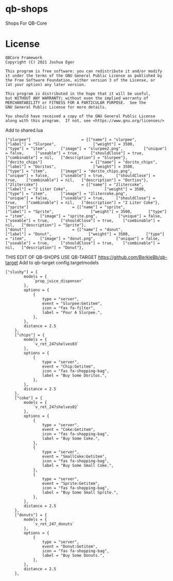 # qb-shops
Shops For QB-Core

# License

    QBCore Framework
    Copyright (C) 2021 Joshua Eger

    This program is free software: you can redistribute it and/or modify
    it under the terms of the GNU General Public License as published by
    the Free Software Foundation, either version 3 of the License, or
    (at your option) any later version.

    This program is distributed in the hope that it will be useful,
    but WITHOUT ANY WARRANTY; without even the implied warranty of
    MERCHANTABILITY or FITNESS FOR A PARTICULAR PURPOSE.  See the
    GNU General Public License for more details.

    You should have received a copy of the GNU General Public License
    along with this program.  If not, see <https://www.gnu.org/licenses/>


Add to shared.lua

```
["slurpee"] 			         = {["name"] = "slurpee", 				    ["label"] = "Slurpee",                ["weight"] = 3500,       ["type"] = "item",      ["image"] = "slurpee2.png",         ["unique"] = false,     ["useable"] = true,     ["shouldClose"] = true,    ["combinable"] = nil,   ["description"] = "Slurpee"},
["dorito_chips"] 			         = {["name"] = "dorito_chips", 				    ["label"] = "Doritos",                ["weight"] = 3500,       ["type"] = "item",      ["image"] = "dorito_chips.png",         ["unique"] = false,     ["useable"] = true,     ["shouldClose"] = true,    ["combinable"] = nil,   ["description"] = "Dortios"},
["2litercoke"] 			         = {["name"] = "2litercoke", 				    ["label"] = "2 Liter Coke",                ["weight"] = 3500,       ["type"] = "item",      ["image"] = "2litercoke.png",         ["unique"] = false,     ["useable"] = true,     ["shouldClose"] = true,    ["combinable"] = nil,   ["description"] = "2 Liter Coke"},
["sprite"] 			         = {["name"] = "sprite", 				    ["label"] = "Sprite",                ["weight"] = 3500,       ["type"] = "item",      ["image"] = "sprite.png",         ["unique"] = false,     ["useable"] = true,     ["shouldClose"] = true,    ["combinable"] = nil,   ["description"] = "Sprite"},
["donut"] 			         = {["name"] = "donut", 				    ["label"] = "Donut",                ["weight"] = 3500,       ["type"] = "item",      ["image"] = "donut.png",         ["unique"] = false,     ["useable"] = true,     ["shouldClose"] = true,    ["combinable"] = nil,   ["description"] = "Donut"},
```

THIS EDIT OF QB-SHOPS USE QB-TARGET https://github.com/BerkieBb/qb-target
Add to qb-target config.targetmodels

```
["slushy"] = {
        models = {
            `prop_juice_dispenser`
        },
        options = {
            {
                type = "server",
                event = "Slurpee:Getitem",
                icon = "fas fa-filter",
                label = "Pour A Slurpee.",
            },
        },
        distance = 2.5
    },
    ["chips"] = {
        models = {
            `v_ret_247shelves03`
        },
        options = {
            {
                type = "server",
                event = "Chip:Getitem",
                icon = "fas fa-shopping-bag",
                label = "Buy Some Doritos.",
            },
        },
        distance = 2.5
    },
    ["coke"] = {
        models = {
            `v_ret_247shelves02`
        },
        options = {
            {
                type = "server",
                event = "Coke:Getitem",
                icon = "fas fa-shopping-bag",
                label = "Buy Some Coke.",
            },
			{
                type = "server",
                event = "SmallCoke:Getitem",
                icon = "fas fa-shopping-bag",
                label = "Buy Some Small Coke.",
            },
			{
                type = "server",
                event = "Sprite:Getitem",
                icon = "fas fa-shopping-bag",
                label = "Buy Some Small Sprite.",
            },
        },
        distance = 2.5
    },
	["donuts"] = {
        models = {
            `v_ret_247_donuts`
        },
        options = {
            {
                type = "server",
                event = "Donut:Getitem",
                icon = "fas fa-shopping-bag",
                label = "Buy Some Donuts.",
            },
        },
        distance = 2.5
    },
```
